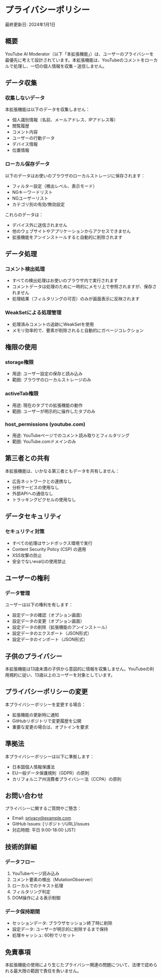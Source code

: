 # プライバシーポリシー

最終更新日: 2024年1月1日

## 概要

YouTube AI Moderator（以下「本拡張機能」）は、ユーザーのプライバシーを最優先に考えて設計されています。本拡張機能は、YouTubeのコメントをローカルで処理し、一切の個人情報を収集・送信しません。

## データ収集

### 収集しないデータ

本拡張機能は以下のデータを収集しません：

- 個人識別情報（名前、メールアドレス、IPアドレス等）
- 閲覧履歴
- コメント内容
- ユーザーの行動データ
- デバイス情報
- 位置情報

### ローカル保存データ

以下のデータはお使いのブラウザのローカルストレージに保存されます：

- フィルター設定（検出レベル、表示モード）
- NGキーワードリスト
- NGユーザーリスト
- カテゴリ別の有効/無効設定

これらのデータは：
- デバイス外に送信されません
- 他のウェブサイトやアプリケーションからアクセスできません
- 拡張機能をアンインストールすると自動的に削除されます

## データ処理

### コメント検出処理

- すべての検出処理はお使いのブラウザ内で実行されます
- コメントデータは処理のために一時的にメモリ上で参照されますが、保存されません
- 処理結果（フィルタリングの可否）のみが画面表示に反映されます

### WeakSetによる処理管理

- 処理済みコメントの追跡にWeakSetを使用
- メモリ効率的で、要素が削除されると自動的にガベージコレクション

## 権限の使用

### storage権限
- 用途: ユーザー設定の保存と読み込み
- 範囲: ブラウザのローカルストレージのみ

### activeTab権限
- 用途: 現在のタブでの拡張機能の動作
- 範囲: ユーザーが明示的に操作したタブのみ

### host_permissions (youtube.com)
- 用途: YouTubeページでのコメント読み取りとフィルタリング
- 範囲: YouTube.comドメインのみ

## 第三者との共有

本拡張機能は、いかなる第三者ともデータを共有しません：

- 広告ネットワークとの連携なし
- 分析サービスの使用なし
- 外部APIへの通信なし
- トラッキングピクセルの使用なし

## データセキュリティ

### セキュリティ対策

- すべての処理はサンドボックス環境で実行
- Content Security Policy (CSP) の適用
- XSS攻撃の防止
- 安全でないeval()の使用禁止

## ユーザーの権利

### データ管理

ユーザーは以下の権利を有します：

- 設定データの確認（オプション画面）
- 設定データの変更（オプション画面）
- 設定データの削除（拡張機能のアンインストール）
- 設定データのエクスポート（JSON形式）
- 設定データのインポート（JSON形式）

## 子供のプライバシー

本拡張機能は13歳未満の子供から意図的に情報を収集しません。YouTubeの利用規約に従い、13歳以上のユーザーを対象としています。

## プライバシーポリシーの変更

本プライバシーポリシーを変更する場合：
- 拡張機能の更新時に通知
- GitHubリポジトリで変更履歴を公開
- 重要な変更の場合は、オプトインを要求

## 準拠法

本プライバシーポリシーは以下に準拠します：
- 日本国個人情報保護法
- EU一般データ保護規則（GDPR）の原則
- カリフォルニア州消費者プライバシー法（CCPA）の原則

## お問い合わせ

プライバシーに関するご質問やご懸念：

- Email: privacy@example.com
- GitHub Issues: [リポジトリURL]/issues
- 対応時間: 平日 9:00-18:00 (JST)

## 技術的詳細

### データフロー

1. YouTubeページ読み込み
2. コメント要素の検出（MutationObserver）
3. ローカルでのテキスト処理
4. フィルタリング判定
5. DOM操作による表示制御

### データ保持期間

- セッションデータ: ブラウザセッション終了時に削除
- 設定データ: ユーザーが明示的に削除するまで保持
- 処理キャッシュ: 60秒でリセット

## 免責事項

本拡張機能の使用により生じたプライバシー関連の問題について、法律で認められる最大限の範囲で責任を負いません。